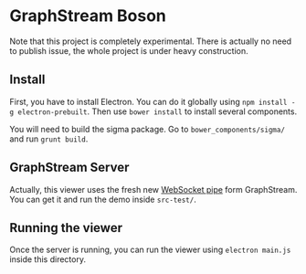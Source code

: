 # GraphStream Boson

Note that this project is completely experimental. There is actually no need to publish issue, the whole project is under heavy construction.

## Install

First, you have to install Electron. You can do it globally using `npm install -g electron-prebuilt`.
Then use `bower install` to install several components.

You will need to build the sigma package. Go to `bower_components/sigma/` and run `grunt build`.

## GraphStream Server

Actually, this viewer uses the fresh new [WebSocket pipe](https://github.com/graphstream/gs-websocket) form GraphStream. You can get it and run the demo inside `src-test/`.

## Running the viewer

Once the server is running, you can run the viewer using `electron main.js` inside this directory.
